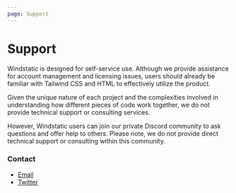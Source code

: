```yaml
---
page: Support
---
```


# Support
Windstatic is designed for self-service use. Although we provide assistance for account management and licensing issues, users should already be familiar with Tailwind CSS and HTML to effectively utilize the product.

Given the unique nature of each project and the complexities involved in understanding how different pieces of code work together, we do not provide technical support or consulting services.

However, Windstatic users can join our private Discord community to ask questions and offer help to others. Please note, we do not provide direct technical support or consulting within this community.

### Contact
- [Email](mailto:michael@andreuzza.com)
- [Twitter](https://twitter.com/mike_andreuzza)

